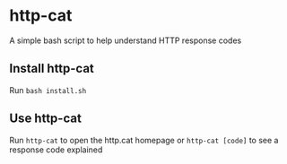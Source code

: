 # http-cat
A simple bash script to help understand HTTP response codes

## Install http-cat

Run `bash install.sh`

## Use http-cat

Run `http-cat` to open the http.cat homepage or `http-cat [code]` to see a response code explained
